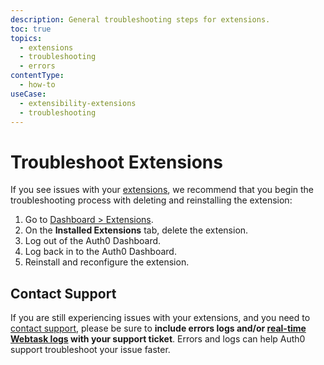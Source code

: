 ```yaml
---
description: General troubleshooting steps for extensions.
toc: true
topics:
  - extensions
  - troubleshooting
  - errors
contentType:
  - how-to
useCase: 
  - extensibility-extensions
  - troubleshooting
---
```

# Troubleshoot Extensions

If you see issues with your [extensions](/extensions), we recommend that you begin the troubleshooting process with deleting and reinstalling the extension:

1. Go to [Dashboard > Extensions](${manage_url}/#/extensions).
2. On the **Installed Extensions** tab, delete the extension.
3. Log out of the Auth0 Dashboard.
4. Log back in to the Auth0 Dashboard.
5. Reinstall and reconfigure the extension.

## Contact Support

If you are still experiencing issues with your extensions, and you need to [contact support](https://support.auth0.com/), please be sure to **include errors logs and/or [real-time Webtask logs](/extensions/realtime-webtask-logs) with your support ticket**. Errors and logs can help Auth0 support troubleshoot your issue faster.
